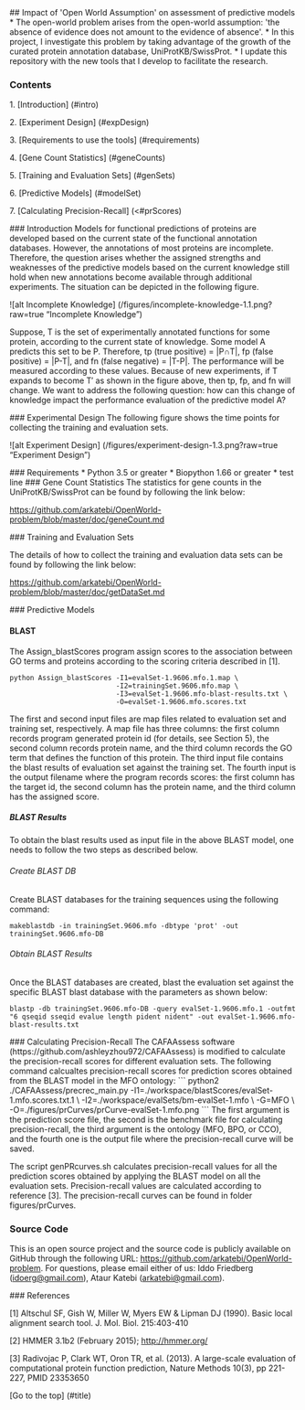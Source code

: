 <a name="title" />
## Impact of 'Open World Assumption' on assessment of predictive models
* The open-world problem arises from the open-world assumption: 'the 
  absence of evidence does not amount to the evidence of absence'.
* In this project, I investigate this problem by taking advantage 
  of the growth of the curated protein annotation database, 
  UniProtKB/SwissProt.
* I update this repository with the new tools that I develop to 
  facilitate the research. 

### Contents
1\. [Introduction] (#intro)

2\. [Experiment Design] (#expDesign)

3\. [Requirements to use the tools] (#requirements)

4\. [Gene Count Statistics] (#geneCounts)

5\. [Training and Evaluation Sets] (#genSets)

6\. [Predictive Models] (#modelSet)

7\. [Calculating Precision-Recall] (<#prScores)

<a name="intro">
### Introduction
Models for functional predictions of proteins are developed based on the
current state of the functional annotation databases. However, the
annotations of most proteins are incomplete. Therefore, the question arises
whether the assigned strengths and weaknesses of the predictive models based
on the current knowledge still hold when new annotations become 
available through additional experiments. The situation can be depicted in the
following figure.

![alt Incomplete Knowledge] (/figures/incomplete-knowledge-1.1.png?raw=true “Incomplete Knowledge”)

Suppose, T is the set of experimentally annotated functions for some protein, 
according to the current state of knowledge. Some model A predicts this 
set to be P. Therefore, tp (true positive) = |P∩T|, fp (false positive) = 
|P-T|, and fn (false negative) = |T-P|. The performance will be measured 
according to these values. Because of new experiments, if T expands to 
become T′ as shown in the figure above, then tp, fp, and fn will change. We 
want to address the following question: how can this change of knowledge 
impact the performance evaluation of the predictive model A?

<a name="expDesign" />
### Experimental Design 
The following figure shows the time points for collecting the training and 
evaluation sets. 

![alt Experiment Design] (/figures/experiment-design-1.3.png?raw=true “Experiment Design”)

<a name="requirements" />
### Requirements
* Python 3.5 or greater
* Biopython 1.66 or greater
* test line

<a name="geneCounts" />
### Gene Count Statistics 
The statistics for gene counts in the UniProtKB/SwissProt can 
be found by following the link below: 

https://github.com/arkatebi/OpenWorld-problem/blob/master/doc/geneCount.md

<a name="genSets" />
### Training and Evaluation Sets 

The details of how to collect the training and evaluation data sets
can be found by following the link below: 

https://github.com/arkatebi/OpenWorld-problem/blob/master/doc/getDataSet.md


<a name="modelSet" />
### Predictive Models 

#### BLAST 

The Assign_blastScores program assign scores to the association between 
GO terms and proteins according to the scoring criteria described in [1].

```
python Assign_blastScores -I1=evalSet-1.9606.mfo.1.map \
                          -I2=trainingSet.9606.mfo.map \
                          -I3=evalSet-1.9606.mfo-blast-results.txt \
                          -O=evalSet-1.9606.mfo.scores.txt
```

The first and second input files are map files related to evaluation set
and training set, respectively. A map file has three columns: the first
column records program generated protein id (for details, see Section 5),
the second column records protein name, and the third column records the
GO term that defines the function of this protein. The third input file
contains the blast results of evaluation set against the training set.
The fourth input is the output filename where the program records scores:
the first column has the target id, the second column has the protein name,
and the third column has the assigned score.

##### BLAST Results 
To obtain the blast results used as input file in the above BLAST model, one 
needs to follow the two steps as described below.

###### Create BLAST DB
Create BLAST databases for the training sequences using the following command:

```
makeblastdb -in trainingSet.9606.mfo -dbtype 'prot' -out trainingSet.9606.mfo-DB
```  

###### Obtain BLAST Results
Once the BLAST databases are created, blast the evaluation set against the 
specific BLAST blast database with the parameters as shown below:  

```
blastp -db trainingSet.9606.mfo-DB -query evalSet-1.9606.mfo.1 -outfmt "6 qseqid sseqid evalue length pident nident" -out evalSet-1.9606.mfo-blast-results.txt
```

<a name="prScores" />
### Calculating Precision-Recall
The CAFAAssess software (https://github.com/ashleyzhou972/CAFAAssess) is 
modified to calculate the precision-recall scores for different evaluation 
sets. The following command calcualtes precision-recall scores for prediction 
scores obtained from the BLAST model in the MFO ontology:
```
python2 ./CAFAAssess/precrec_main.py -I1=./workspace/blastScores/evalSet-1.mfo.scores.txt.1 \
                                     -I2=./workspace/evalSets/bm-evalSet-1.mfo \
                                     -G=MFO \
                                     -O=./figures/prCurves/prCurve-evalSet-1.mfo.png
```
The first argument is the prediction score file, the second is the benchmark
file for calculating precision-recall, the third argument is the ontology
(MFO, BPO, or CCO), and the fourth one is the output file where the 
precision-recall curve will be saved.

The script genPRcurves.sh calculates precision-recall values for all the 
prediction scores obtained by applying the BLAST model on all the evaluation 
sets. Precision-recall values are calculated according to reference [3]. The 
precision-recall curves can be found in folder figures/prCurves.


### Source Code
This is an open source project and the source code is publicly available on 
GitHub through the following URL: https://github.com/arkatebi/OpenWorld-problem.
For questions, please email either of us: Iddo Friedberg (idoerg@gmail.com),
Ataur Katebi (arkatebi@gmail.com).

<a name="refSet" />
### References 

[1] Altschul SF, Gish W, Miller W, Myers EW & Lipman DJ (1990). Basic local 
    alignment search tool. J. Mol. Biol. 215:403-410

[2] HMMER 3.1b2 (February 2015); http://hmmer.org/

[3] Radivojac P, Clark WT, Oron TR, et al. (2013). A large-scale evaluation of 
    computational protein function prediction, Nature Methods 10(3), pp 221-227,
    PMID 23353650

 

[Go to the top] (#title)
